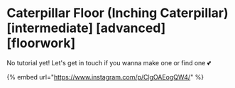 # Caterpillar Floor (Inching Caterpillar) \[intermediate] \[advanced] \[floorwork]

No tutorial yet! Let's get in touch if you wanna make one or find one 💕

{% embed url="https://www.instagram.com/p/ClgOAEogQW4/" %}
